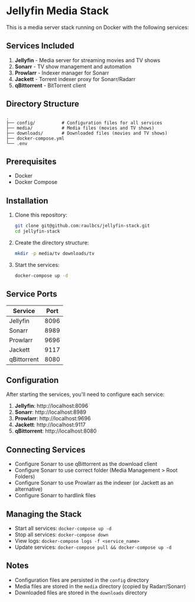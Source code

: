 # Jellyfin Media Stack

This is a media server stack running on Docker with the following services:

## Services Included

1. **Jellyfin** - Media server for streaming movies and TV shows
2. **Sonarr** - TV show management and automation
3. **Prowlarr** - Indexer manager for Sonarr
4. **Jackett** - Torrent indexer proxy for Sonarr/Radarr
5. **qBittorrent** - BitTorrent client

## Directory Structure

```
.
├── config/          # Configuration files for all services
├── media/           # Media files (movies and TV shows)
├── downloads/       # Downloaded files (movies and TV shows)
├── docker-compose.yml
└── .env
```

## Prerequisites

- Docker
- Docker Compose

## Installation

1. Clone this repository:
   ```bash
   git clone git@github.com:raulbcs/jellyfin-stack.git
   cd jellyfin-stack
   ```

2. Create the directory structure:
   ```bash
   mkdir -p media/tv downloads/tv
   ```

3. Start the services:
   ```bash
   docker-compose up -d
   ```

## Service Ports

| Service      | Port  |
|--------------|-------|
| Jellyfin     | 8096  |
| Sonarr       | 8989  |
| Prowlarr     | 9696  |
| Jackett      | 9117  |
| qBittorrent  | 8080  |

## Configuration

After starting the services, you'll need to configure each service:

1. **Jellyfin**: http://localhost:8096
2. **Sonarr**: http://localhost:8989
3. **Prowlarr**: http://localhost:9696
4. **Jackett**: http://localhost:9117
5. **qBittorrent**: http://localhost:8080

## Connecting Services

- Configure Sonarr to use qBittorrent as the download client
- Configure Sonarr to use correct folder (Media Management > Root Folders)
- Configure Sonarr to use Prowlarr as the indexer (or Jackett as an alternative)
- Configure Sonarr to hardlink files

## Managing the Stack

- Start all services: `docker-compose up -d`
- Stop all services: `docker-compose down`
- View logs: `docker-compose logs -f <service_name>`
- Update services: `docker-compose pull && docker-compose up -d`

## Notes
- Configuration files are persisted in the `config` directory
- Media files are stored in the `media` directory (copied by Radarr/Sonarr)
- Downloaded files are stored in the `downloads` directory